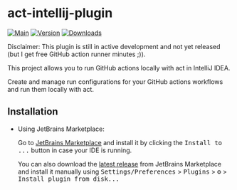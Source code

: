 # act-intellij-plugin

[![Main](https://github.com/simonhauck/act-intellij-plugin/actions/workflows/on-main-push.yml/badge.svg)](https://github.com/simonhauck/act-intellij-plugin/actions/workflows/on-main-push.yml)
[![Version](https://img.shields.io/jetbrains/plugin/v/MARKETPLACE_ID.svg)](https://plugins.jetbrains.com/plugin/MARKETPLACE_ID)
[![Downloads](https://img.shields.io/jetbrains/plugin/d/MARKETPLACE_ID.svg)](https://plugins.jetbrains.com/plugin/MARKETPLACE_ID)

Disclaimer: This plugin is still in active development and not yet released (but I get free GitHub action runner minutes ;)). 

<!-- Plugin description -->
This project allows you to run GitHub actions locally with act in IntelliJ IDEA.

Create and manage run configurations for your GitHub actions workflows and run them locally with act. 
<!-- Plugin description end -->

## Installation
  
- Using JetBrains Marketplace:

  Go to [JetBrains Marketplace](https://plugins.jetbrains.com/plugin/MARKETPLACE_ID) and install it by clicking the <kbd>Install to ...</kbd> button in case your IDE is running.

  You can also download the [latest release](https://plugins.jetbrains.com/plugin/MARKETPLACE_ID/versions) from JetBrains Marketplace and install it manually using
  <kbd>Settings/Preferences</kbd> > <kbd>Plugins</kbd> > <kbd>⚙️</kbd> > <kbd>Install plugin from disk...</kbd>




